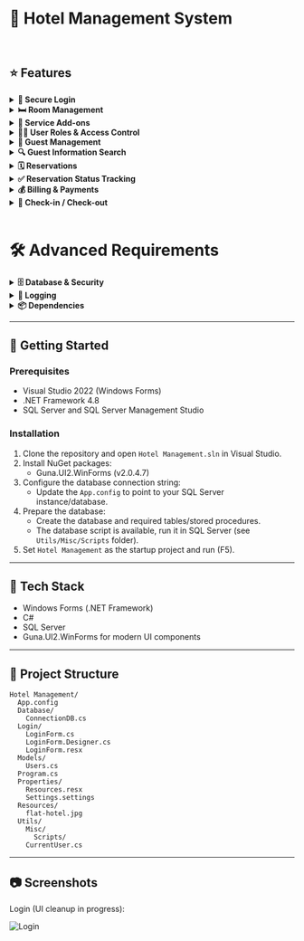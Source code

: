 <h1><b>🏨 Hotel Management System</b></h1>
<br/>

## ⭐ Features
<details>
<summary><b>🚪 Secure Login</b></summary>
Implement login functionality for at least two user roles from the database.
</details>

<details>
<summary><b>🛏️ Room Management</b></summary>
Status: Upcoming<br/>
Set up different room types and their corresponding rates.
</details>

<details>
<summary><b>🧺 Service Add-ons</b></summary>
Status: Upcoming<br/>
Add services like Food and Laundry to guest bills.
</details>

<details>
<summary><b>🧑‍💼 User Roles & Access Control</b></summary>
Status: Upcoming<br/>
Define user roles (e.g., Front Desk, Admin) with specific permissions.
</details>

<details>
<summary><b>👥 Guest Management</b></summary>
Status: Upcoming<br/>
Handle Guest information (Add, Edit, View, Delete) for up to 50 records.
</details>

<details>
<summary><b>🔍 Guest Information Search</b></summary>
Status: Upcoming<br/>
Implement a search function to quickly find guest details.
</details>

<details>
<summary><b>🗓️ Reservations</b></summary>
Status: Upcoming<br/>
Create and manage guest reservations.
</details>

<details>
<summary><b>✅ Reservation Status Tracking</b></summary>
Status: Upcoming<br/>
Track reservation status: Pending, Confirmed, or Cancelled.
</details>

<details>
<summary><b>💰 Billing & Payments</b></summary>
Status: Upcoming<br/>
Handle guest billing and process payments.
</details>

<details>
<summary><b>🔑 Check-in / Check-out</b></summary>
Status: Upcoming<br/>
Manage the guest check-in and check-out process.
</details>
<br>

<h1><b>🛠️ Advanced Requirements</b></h1>
<details>
<summary><b>🗄️ Database & Security</b></summary>
Status: Upcoming <br/>
Stored Procedures: Implement database stored procedures. (partially implemented) <br/>
Database Views: Create optimized database views. (partially implemented) <br/>
Transactions: Ensure data integrity with database transactions and rollbacks. <br/>
Configuration: Store database connection strings securely in a configuration file. — Status: Done <br/>
</details>

<details>
<summary><b>📝 Logging</b></summary>
Status: Upcoming<br/>
Log Files: Save application logs to a text file for debugging and monitoring.
</details>

<details>
  <summary><b>📦 Dependencies</b></summary>
  - Guna.UI2.WinForms (version 2.0.4.7) <br/>
  - .NET Framework (4.8) <br/>
  - SQL Server (Express/Developer)
</details>

---

## 🚀 Getting Started
### Prerequisites
- Visual Studio 2022 (Windows Forms)
- .NET Framework 4.8
- SQL Server and SQL Server Management Studio

### Installation
1. Clone the repository and open `Hotel Management.sln` in Visual Studio.
2. Install NuGet packages:
   - Guna.UI2.WinForms (v2.0.4.7)
3. Configure the database connection string:
   - Update the `App.config` to point to your SQL Server instance/database.
4. Prepare the database:
   - Create the database and required tables/stored procedures.
   - The database script is available, run it in SQL Server (see `Utils/Misc/Scripts` folder).
5. Set `Hotel Management` as the startup project and run (F5).

---

## 🧰 Tech Stack
- Windows Forms (.NET Framework)
- C#
- SQL Server
- Guna.UI2.WinForms for modern UI components

---

## 📂 Project Structure

```
Hotel Management/
  App.config
  Database/
    ConnectionDB.cs
  Login/
    LoginForm.cs
    LoginForm.Designer.cs
    LoginForm.resx
  Models/
    Users.cs
  Program.cs
  Properties/
    Resources.resx
    Settings.settings
  Resources/
    flat-hotel.jpg
  Utils/
    Misc/
      Scripts/
    CurrentUser.cs
```

---

## 📷 Screenshots
Login (UI cleanup in progress):

![Login](https://github.com/user-attachments/assets/f81dd7ed-c21e-4836-85ed-18eadd3f77e2) 
